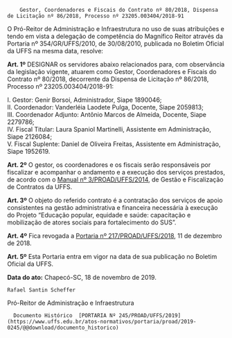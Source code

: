         Gestor, Coordenadores e Fiscais do Contrato nº 80/2018, Dispensa de Licitação nº 86/2018, Processo nº 23205.003404/2018-91  

O Pró-Reitor de Administração e Infraestrutura no uso de suas atribuições e tendo em vista a delegação de competência do Magnífico Reitor através da Portaria nº 354/GR/UFFS/2010, de 30/08/2010, publicada no Boletim Oficial da UFFS na mesma data, resolve:

 **Art. 1º** DESIGNAR os servidores abaixo relacionados para, com observância da legislação vigente, atuarem como Gestor, Coordenadores e Fiscais do Contrato nº 80/2018, decorrente da Dispensa de Licitação nº 86/2018, Processo nº 23205.003404/2018-91:

 I. Gestor: Genir Borsoi, Administrador, Siape 1890046;  
II. Coordenador: Vanderléia Laodete Pulga, Docente, Siape 2059813;  
III. Coordenador Adjunto: Antônio Marcos de Almeida, Docente, Siape 2279786;  
IV. Fiscal Titular: Laura Spaniol Martinelli, Assistente em Administração, Siape 2126084;  
V. Fiscal Suplente: Daniel de Oliveira Freitas, Assistente em Administração, Siape 1952619.

 **Art. 2º** O gestor, os coordenadores e os fiscais serão responsáveis por fiscalizar e acompanhar o andamento e a execução dos serviços prestados, de acordo com o [Manual nº 3/PROAD/UFFS/2014](https://www.uffs.edu.br/atos-normativos/manual/proad/2014-0003), de Gestão e Fiscalização de Contratos da UFFS.

 **Art. 3º** O objeto do referido contrato é a contratação dos serviços de apoio consistentes na gestão administrativa e financeira necessária à execução do Projeto “Educação popular, equidade e saúde: capacitação e mobilização de atores sociais para fortalecimento do SUS”.

 **Art. 4º** Fica revogada a [Portaria nº 217/PROAD/UFFS/2018](https://www.uffs.edu.br/atos-normativos/portaria/proad/2018-0217), 11 de dezembro de 2018.

 **Art. 5º** Esta Portaria entra em vigor na data de sua publicação no Boletim Oficial da UFFS.

   **Data do ato:** Chapecó-SC, 18 de novembro de 2019.   
 

    Rafael Santin Scheffer   
 Pró-Reitor de Administração e Infraestrutura 

      Documento Histórico  [PORTARIA Nº 245/PROAD/UFFS/2019](https://www.uffs.edu.br/atos-normativos/portaria/proad/2019-0245/@@download/documento_historico)     
      